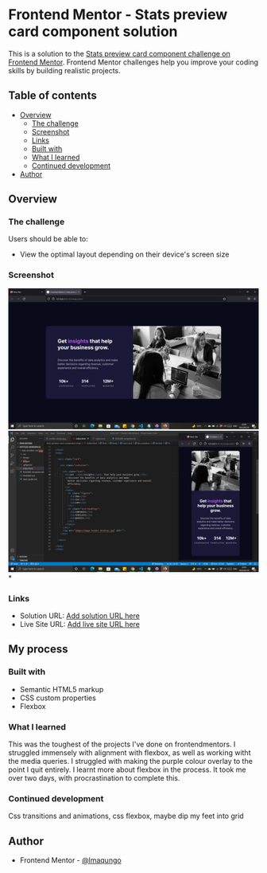 # Frontend Mentor - Stats preview card component solution

This is a solution to the [Stats preview card component challenge on Frontend Mentor](https://www.frontendmentor.io/challenges/stats-preview-card-component-8JqbgoU62). Frontend Mentor challenges help you improve your coding skills by building realistic projects. 

## Table of contents

- [Overview](#overview)
  - [The challenge](#the-challenge)
  - [Screenshot](#screenshot)
  - [Links](#links)
  - [Built with](#built-with)
  - [What I learned](#what-i-learned)
  - [Continued development](#continued-development)
- [Author](#author)



## Overview

### The challenge

Users should be able to:

- View the optimal layout depending on their device's screen size

### Screenshot

![](./images/Screenshot%20(82).png)
![](./images/Screenshot%20(83).png)
*

### Links

- Solution URL: [Add solution URL here](https://your-solution-url.com)
- Live Site URL: [Add live site URL here](https://your-live-site-url.com)

## My process

### Built with

- Semantic HTML5 markup
- CSS custom properties
- Flexbox

### What I learned

This was the toughest of the projects I've done on frontendmentors. I struggled immensely with alignment with flexbox, as well as working witht the media queries. I struggled with making the purple colour overlay to the point I quit entirely. I learnt more about flexbox in the process. It took me over two days, with procrastination to complete this.

### Continued development

Css transitions and animations, css flexbox, maybe dip my feet into grid



## Author


- Frontend Mentor - [@lmaqungo](https://www.frontendmentor.io/profile/lmaqungo)


